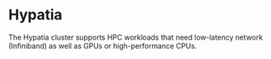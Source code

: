 # Hypatia

The Hypatia cluster supports HPC workloads that need low-latency network (Infiniband) as well as GPUs or high-performance CPUs.

